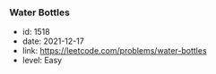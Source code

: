 ### Water Bottles

* id: 1518
* date: 2021-12-17
* link: https://leetcode.com/problems/water-bottles
* level: Easy
